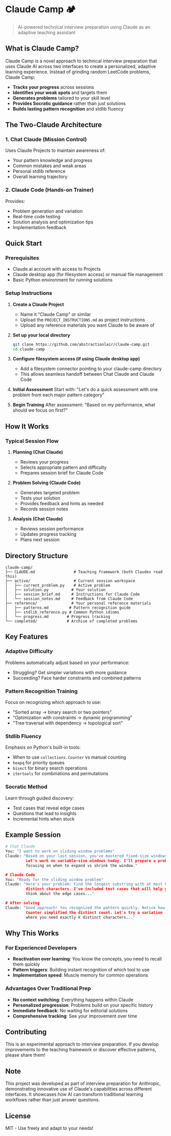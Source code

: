 # Claude Camp 🏕️

> AI-powered technical interview preparation using Claude as an adaptive teaching assistant

## What is Claude Camp?

Claude Camp is a novel approach to technical interview preparation that uses Claude AI across two interfaces to create a personalized, adaptive learning experience. Instead of grinding random LeetCode problems, Claude Camp:

- **Tracks your progress** across sessions
- **Identifies your weak spots** and targets them
- **Generates problems** tailored to your skill level
- **Provides Socratic guidance** rather than just solutions
- **Builds lasting pattern recognition** and stdlib fluency

## The Two-Claude Architecture

### 1. Chat Claude (Mission Control)
Uses Claude Projects to maintain awareness of:
- Your pattern knowledge and progress
- Common mistakes and weak areas
- Personal stdlib reference
- Overall learning trajectory

### 2. Claude Code (Hands-on Trainer)
Provides:
- Problem generation and variation
- Real-time code testing
- Solution analysis and optimization tips
- Implementation feedback

## Quick Start

### Prerequisites
- Claude.ai account with access to Projects
- Claude desktop app (for filesystem access) or manual file management
- Basic Python environment for running solutions

### Setup Instructions

1. **Create a Claude Project**
   - Name it "Claude Camp" or similar
   - Upload the `PROJECT_INSTRUCTIONS.md` as project instructions
   - Upload any reference materials you want Claude to be aware of

2. **Set up your local directory**
   ```bash
   git clone https://github.com/abstractionlair/claude-camp.git
   cd claude-camp
   ```

3. **Configure filesystem access (if using Claude desktop app)**
   - Add a filesystem connector pointing to your claude-camp directory
   - This allows seamless handoff between Chat Claude and Claude Code

4. **Initial Assessment**
   Start with: "Let's do a quick assessment with one problem from each major pattern category"

5. **Begin Training**
   After assessment: "Based on my performance, what should we focus on first?"

## How It Works

### Typical Session Flow

1. **Planning (Chat Claude)**
   - Reviews your progress
   - Selects appropriate pattern and difficulty
   - Prepares session brief for Claude Code

2. **Problem Solving (Claude Code)**
   - Generates targeted problem
   - Tests your solution
   - Provides feedback and hints as needed
   - Records session notes

3. **Analysis (Chat Claude)**
   - Reviews session performance
   - Updates progress tracking
   - Plans next session

## Directory Structure

```
claude-camp/
├── CLAUDE.md                 # Teaching framework (both Claudes read this)
├── active/                   # Current session workspace
│   ├── current_problem.py    # Active problem
│   ├── solution.py          # Your solution
│   ├── session_brief.md     # Instructions for Claude Code
│   └── session_notes.md     # Feedback from Claude Code
├── reference/               # Your personal reference materials
│   ├── patterns.md         # Pattern recognition guide
│   ├── stdlib_reference.py # Common Python idioms
│   └── progress.md        # Progress tracking
└── completed/             # Archive of completed problems
```

## Key Features

### Adaptive Difficulty
Problems automatically adjust based on your performance:
- Struggling? Get simpler variations with more guidance
- Succeeding? Face harder constraints and combined patterns

### Pattern Recognition Training
Focus on recognizing which approach to use:
- "Sorted array → binary search or two pointers"
- "Optimization with constraints → dynamic programming"
- "Tree traversal with dependency → topological sort"

### Stdlib Fluency
Emphasis on Python's built-in tools:
- When to use `collections.Counter` vs manual counting
- `heapq` for priority queues
- `bisect` for binary search operations
- `itertools` for combinations and permutations

### Socratic Method
Learn through guided discovery:
- Test cases that reveal edge cases
- Questions that lead to insights
- Incremental hints when stuck

## Example Session

```python
# Chat Claude
You: "I want to work on sliding window problems"
Claude: "Based on your last session, you've mastered fixed-size windows. 
         Let's work on variable-size windows today. I'll prepare a problem 
         focusing on when to expand vs shrink the window."

# Claude Code
You: "Ready for the sliding window problem"
Claude: "Here's your problem: Find the longest substring with at most k 
         distinct characters. I've included test cases that will help you 
         think about the edge cases..."

# After solving
Claude: "Good approach! You recognized the pattern quickly. Notice how 
         Counter simplified the distinct count. Let's try a variation 
         where you need exactly k distinct characters..."
```

## Why This Works

### For Experienced Developers
- **Reactivation over learning**: You know the concepts, you need to recall them quickly
- **Pattern triggers**: Building instant recognition of which tool to use
- **Implementation speed**: Muscle memory for common operations

### Advantages Over Traditional Prep
- **No context switching**: Everything happens within Claude
- **Personalized progression**: Problems build on your specific history
- **Immediate feedback**: No waiting for editorial solutions
- **Comprehensive tracking**: See your improvement over time

## Contributing

This is an experimental approach to interview preparation. If you develop improvements to the teaching framework or discover effective patterns, please share them!

## Note

This project was developed as part of interview preparation for Anthropic, demonstrating innovative use of Claude's capabilities across different interfaces. It showcases how AI can transform traditional learning workflows rather than just answer questions.

## License

MIT - Use freely and adapt to your needs!
